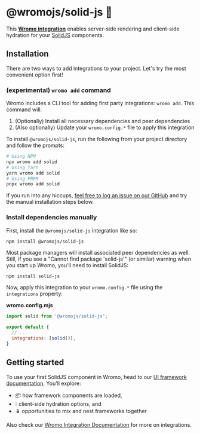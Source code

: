# @wromojs/solid-js 💙

This **[Wromo integration][wromo-integration]** enables server-side rendering and client-side hydration for your [SolidJS](https://www.solidjs.com/) components.

## Installation

There are two ways to add integrations to your project. Let's try the most convenient option first!

### (experimental) `wromo add` command

Wromo includes a CLI tool for adding first party integrations: `wromo add`. This command will:
1. (Optionally) Install all necessary dependencies and peer dependencies
2. (Also optionally) Update your `wromo.config.*` file to apply this integration

To install `@wromojs/solid-js`, run the following from your project directory and follow the prompts:

```sh
# Using NPM
npx wromo add solid
# Using Yarn
yarn wromo add solid
# Using PNPM
pnpx wromo add solid
```

If you run into any hiccups, [feel free to log an issue on our GitHub](https://github.com/withwromo/wromo/issues) and try the manual installation steps below.

### Install dependencies manually

First, install the `@wromojs/solid-js` integration like so:

```
npm install @wromojs/solid-js
```

Most package managers will install associated peer dependencies as well. Still, if you see a "Cannot find package 'solid-js'" (or similar) warning when you start up Wromo, you'll need to install SolidJS:

```sh
npm install solid-js
```

Now, apply this integration to your `wromo.config.*` file using the `integrations` property:

__wromo.config.mjs__

```js
import solid from '@wromojs/solid-js';

export default {
  // ...
  integrations: [solid()],
}
```

## Getting started

To use your first SolidJS component in Wromo, head to our [UI framework documentation][wromo-ui-frameworks]. You'll explore:
- 📦 how framework components are loaded,
- 💧 client-side hydration options, and
- 🪆 opportunities to mix and nest frameworks together

Also check our [Wromo Integration Documentation][wromo-integration] for more on integrations.

[wromo-integration]: https://docs.wromo.build/en/guides/integrations-guide/
[wromo-ui-frameworks]: https://docs.wromo.build/en/core-concepts/framework-components/#using-framework-components

